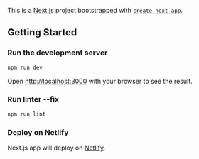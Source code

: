 This is a [Next.js](https://nextjs.org/) project bootstrapped with [`create-next-app`](https://github.com/vercel/next.js/tree/canary/packages/create-next-app).

## Getting Started

### Run the development server

```bash
npm run dev
```

Open [http://localhost:3000](http://localhost:3000) with your browser to see the result.

### Run linter --fix

```bash
npm run lint
```

### Deploy on Netlify

Next.js app will deploy on [Netlify](https://app.netlify.com/).
